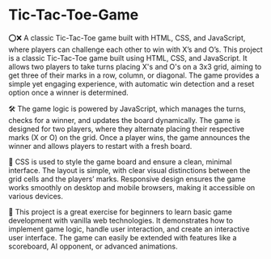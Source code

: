 # Tic-Tac-Toe-Game
⭕❌ A classic Tic-Tac-Toe game built with HTML, CSS, and JavaScript, where players can challenge each other to win with X’s and O’s.
This project is a classic Tic-Tac-Toe game built using HTML, CSS, and JavaScript. It allows two players to take turns placing X's and O's on a 3x3 grid, aiming to get three of their marks in a row, column, or diagonal. The game provides a simple yet engaging experience, with automatic win detection and a reset option once a winner is determined.

🛠️ The game logic is powered by JavaScript, which manages the turns, checks for a winner, and updates the board dynamically. The game is designed for two players, where they alternate placing their respective marks (X or O) on the grid. Once a player wins, the game announces the winner and allows players to restart with a fresh board.

🎨 CSS is used to style the game board and ensure a clean, minimal interface. The layout is simple, with clear visual distinctions between the grid cells and the players’ marks. Responsive design ensures the game works smoothly on desktop and mobile browsers, making it accessible on various devices.

🚀 This project is a great exercise for beginners to learn basic game development with vanilla web technologies. It demonstrates how to implement game logic, handle user interaction, and create an interactive user interface. The game can easily be extended with features like a scoreboard, AI opponent, or advanced animations.
